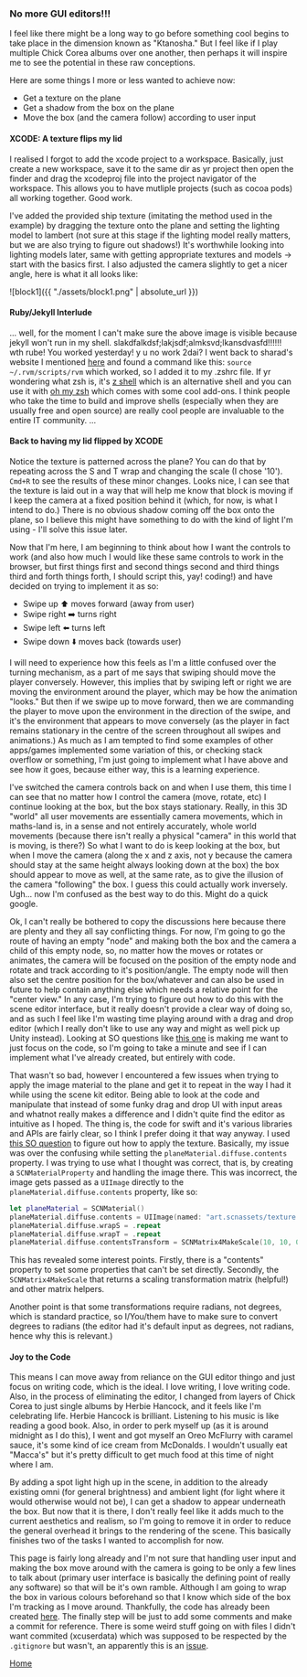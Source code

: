 ### No more GUI editors!!!

I feel like there might be a long way to go before something cool begins to take place in the dimension known as "Ktanosha." But I feel like if I play multiple Chick Corea albums over one another, then perhaps it will inspire me to see the potential in these raw conceptions.

Here are some things I more or less wanted to achieve now:
- Get a texture on the plane
- Get a shadow from the box on the plane
- Move the box (and the camera follow) according to user input


#### XCODE: A texture flips my lid

I realised I forgot to add the xcode project to a workspace. Basically, just create a new workspace, save it to the same dir as yr project then open the finder and drag the xcodeproj file into the project navigator of the workspace. This allows you to have mutliple projects (such as cocoa pods) all working together. Good work.

I've added the provided ship texture (imitating the method used in the example) by dragging the texture onto the plane and setting the lighting model to lambert (not sure at this stage if the lighting model really matters, but we are also trying to figure out shadows!) It's worthwhile looking into lighting models later, same with getting appropriate textures and models -> start with the basics first. I also adjusted the camera slightly to get a nicer angle, here is what it all looks like:

![block1]({{ "./assets/block1.png" | absolute_url }})


#### Ruby/Jekyll Interlude
...
well, for the moment I can't make sure the above image is visible because jekyll won't run in my shell. slakdfalkdsf;lakjsdf;almksvd;lkansdvasfd!!!!!! wth rube! You worked yesterday! y u no work 2dai? I went back to sharad's website I mentioned [here](./start) and found a command like this: `source ~/.rvm/scripts/rvm` which worked, so I added it to my .zshrc file. If yr wondering what zsh is, it's [z shell](http://www.zsh.org/) which is an alternative shell and you can use it with [oh my zsh](http://ohmyz.sh/) which comes with some cool add-ons. I think people who take the time to build and improve shells (especially when they are usually free and open source) are really cool people are invaluable to the entire IT community.
...


#### Back to having my lid flipped by XCODE

Notice the texture is patterned across the plane? You can do that by repeating across the S and T wrap and changing the scale (I chose '10'). `Cmd+R` to see the results of these minor changes. Looks nice, I can see that the texture is laid out in a way that will help me know that block is moving if I keep the camera at a fixed position behind it (which, for now, is what I intend to do.) There is no obvious shadow coming off the box onto the plane, so I believe this might have something to do with the kind of light I'm using - I'll solve this issue later.

Now that I'm here, I am beginning to think about how I want the controls to work (and also how much I would like these same controls to work in the browser, but first things first and second things second and third things third and forth things forth, I should script this, yay! coding!) and have decided on trying to implement it as so:

- Swipe up ⬆️ moves forward (away from user) 
- Swipe right ➡️ turns right
- Swipe left ⬅️ turns left
- Swipe down ⬇️ moves back (towards user)

I will need to experience how this feels as I'm a little confused over the turning mechanism, as a part of me says that swiping should move the player conversely. However, this implies that by swiping left or right we are moving the environment around the player, which may be how the animation "looks." But then if we swipe up to move forward, then we are commanding the player to move upon the environment in the direction of the swipe, and it's the environment that appears to move conversely (as the player in fact remains stationary in the centre of the screen throughout all swipes and animations.) As much as I am tempted to find some examples of other apps/games implemented some variation of this, or checking stack overflow or something, I'm just going to implement what I have above and see how it goes, because either way, this is a learning experience.

I've switched the camera controls back on and when I use them, this time I can see that no matter how I control the camera (move, rotate, etc) I continue looking at the box, but the box stays stationary. Really, in this 3D "world" all user movements are essentially camera movements, which in maths-land is, in a sense and not entirely accurately, whole world movements (because there isn't really a physical "camera" in this world that is moving, is there?) So what I want to do is keep looking at the box, but when I move the camera (along the x and z axis, not y because the camera should stay at the same height always looking down at the box) the box should appear to move as well, at the same rate, as to give the illusion of the camera "following" the box. I guess this could actually work inversely. Ugh... now I'm confused as the best way to do this. Might do a quick google.

Ok, I can't really be bothered to copy the discussions here because there are plenty and they all say conflicting things. For now, I'm going to go the route of having an empty "node" and making both the box and the camera a child of this empty node, so, no matter how the <whatever the box becomes> moves or rotates or animates, the camera will be focused on the position of the empty node and rotate and track according to it's position/angle. The empty node will then also set the centre position for the box/whatever and can also be used in future to help contain anything else which needs a relative point for the "center view." In any case, I'm trying to figure out how to do this with the scene editor interface, but it really doesn't provide a clear way of doing so, and as such I feel like I'm wasting time playing around with a drag and drop editor (which I really don't like to use any way and might as well pick up Unity instead). Looking at SO questions like [this one](https://stackoverflow.com/questions/42029347/position-a-scenekit-object-in-front-of-scncameras-current-orientation/42030679) is making me want to just focus on the code, so I'm going to take a minute and see if I can implement what I've already created, but entirely with code.

That wasn't so bad, however I encountered a few issues when trying to apply the image material to the plane and get it to repeat in the way I had it while using the scene kit editor. Being able to look at the code and manipulate that instead of some funky drag and drop UI with input areas and whatnot really makes a difference and I didn't quite find the editor as intuitive as I hoped. The thing is, the code for swift and it's various libraries and APIs are fairly clear, so I think I prefer doing it that way anyway. I used [this SO question](https://stackoverflow.com/questions/44920519/repeating-a-texture-over-a-plane-in-scenekit) to figure out how to apply the texture. Basically, my issue was over the confusing while setting the `planeMaterial.diffuse.contents` property. I was trying to use what I thought was correct, that is, by creating a `SCNMaterialProperty` and handling the image there. This was incorrect, the image gets passed as a `UIImage` directly to the `planeMaterial.diffuse.contents` property, like so:

```Swift
let planeMaterial = SCNMaterial()
planeMaterial.diffuse.contents = UIImage(named: "art.scnassets/texture.png")
planeMaterial.diffuse.wrapS = .repeat
planeMaterial.diffuse.wrapT = .repeat
planeMaterial.diffuse.contentsTransform = SCNMatrix4MakeScale(10, 10, 0)
```

This has revealed some interest points. Firstly, there is a "contents" property to set some properties that can't be set directly. Secondly, the `SCNMatrix4MakeScale` that returns a scaling transformation matrix (helpful!) and other matrix helpers.

Another point is that some transformations require radians, not degrees, which is standard practice, so I/You/them have to make sure to convert degrees to radians (the editor had it's default input as degrees, not radians, hence why this is relevant.)


#### Joy to the Code

This means I can move away from reliance on the GUI editor thingo and just focus on writing code, which is the ideal. I love writing, I love writing code. Also, in the process of eliminating the editor, I changed from layers of Chick Corea to just single albums by Herbie Hancock, and it feels like I'm celebrating life. Herbie Hancock is brilliant. Listening to his music is like reading a good book. Also, in order to perk myself up (as it is around midnight as I do this), I went and got myself an Oreo McFlurry with caramel sauce, it's some kind of ice cream from McDonalds. I wouldn't usually eat "Macca's" but it's pretty difficult to get much food at this time of night where I am.

By adding a spot light high up in the scene, in addition to the already existing omni (for general brightness) and ambient light (for light where it would otherwise would not be), I can get a shadow to appear underneath the box. But now that it is there, I don't really feel like it adds much to the current aesthetics and realism, so I'm going to remove it in order to reduce the general overhead it brings to the rendering of the scene. This basically finishes two of the tasks I wanted to accomplish for now.

This page is fairly long already and I'm not sure that handling user input and making the box move around with the camera is going to be only a few lines to talk about (primary user interface is basically the defining point of really any software) so that will be it's own ramble. Although I am going to wrap the box in various colours beforehand so that I know which side of the box I'm tracking as I move around. Thankfully, the code has already been created [here](https://stackoverflow.com/a/45447813). The finally step will be just to add some comments and make a commit for reference. There is some weird stuff going on with files I didn't want commited (xcuserdata) which was supposed to be respected by the `.gitignore` but wasn't, an apparently this is an [issue](https://stackoverflow.com/questions/6564257/cant-ignore-userinterfacestate-xcuserstate). 

[Home](./)